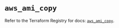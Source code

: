 # `aws_ami_copy`

Refer to the Terraform Registry for docs: [`aws_ami_copy`](https://registry.terraform.io/providers/hashicorp/aws/6.9.0/docs/resources/ami_copy).
